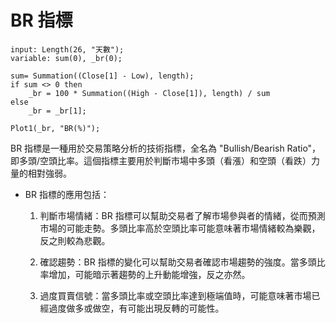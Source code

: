# BR 指標

```xs
input: Length(26, "天數");
variable: sum(0), _br(0);

sum= Summation((Close[1] - Low), length);
if sum <> 0 then
	_br = 100 * Summation((High - Close[1]), length) / sum
else
	_br = _br[1];

Plot1(_br, "BR(%)");
```		

BR 指標是一種用於交易策略分析的技術指標，全名為 "Bullish/Bearish Ratio"，即多頭/空頭比率。這個指標主要用於判斷市場中多頭（看漲）和空頭（看跌）力量的相對強弱。

- BR 指標的應用包括：
  1. 判斷市場情緒：BR 指標可以幫助交易者了解市場參與者的情緒，從而預測市場的可能走勢。多頭比率高於空頭比率可能意味著市場情緒較為樂觀，反之則較為悲觀。

  2. 確認趨勢：BR 指標的變化可以幫助交易者確認市場趨勢的強度。當多頭比率增加，可能暗示著趨勢的上升動能增強，反之亦然。

  3. 過度買賣信號：當多頭比率或空頭比率達到極端值時，可能意味著市場已經過度做多或做空，有可能出現反轉的可能性。
